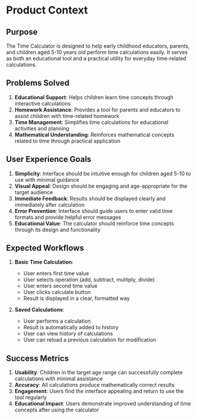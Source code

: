 # Product Context

## Purpose
The Time Calculator is designed to help early childhood educators, parents, and children aged 5-10 years old perform time calculations easily. It serves as both an educational tool and a practical utility for everyday time-related calculations.

## Problems Solved
1. **Educational Support**: Helps children learn time concepts through interactive calculations
2. **Homework Assistance**: Provides a tool for parents and educators to assist children with time-related homework
3. **Time Management**: Simplifies time calculations for educational activities and planning
4. **Mathematical Understanding**: Reinforces mathematical concepts related to time through practical application

## User Experience Goals
1. **Simplicity**: Interface should be intuitive enough for children aged 5-10 to use with minimal guidance
2. **Visual Appeal**: Design should be engaging and age-appropriate for the target audience
3. **Immediate Feedback**: Results should be displayed clearly and immediately after calculation
4. **Error Prevention**: Interface should guide users to enter valid time formats and provide helpful error messages
5. **Educational Value**: The calculator should reinforce time concepts through its design and functionality

## Expected Workflows
1. **Basic Time Calculation**:
   - User enters first time value
   - User selects operation (add, subtract, multiply, divide)
   - User enters second time value
   - User clicks calculate button
   - Result is displayed in a clear, formatted way

2. **Saved Calculations**:
   - User performs a calculation
   - Result is automatically added to history
   - User can view history of calculations
   - User can reload a previous calculation for modification

## Success Metrics
1. **Usability**: Children in the target age range can successfully complete calculations with minimal assistance
2. **Accuracy**: All calculations produce mathematically correct results
3. **Engagement**: Users find the interface appealing and return to use the tool regularly
4. **Educational Impact**: Users demonstrate improved understanding of time concepts after using the calculator
